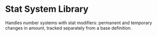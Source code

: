 <!-- @format -->

# Stat System Library

Handles number systems with stat modifiers:
permanent and temporary changes in amount,
tracked separately from a base definition.
